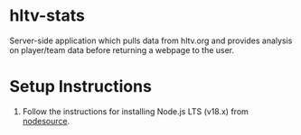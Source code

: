 # hltv-stats
Server-side application which pulls data from hltv.org and provides analysis on player/team data before returning a webpage to the user.

# Setup Instructions
1. Follow the instructions for installing Node.js LTS (v18.x) from [nodesource](https://github.com/nodesource/distributions).
